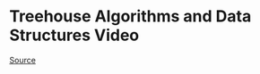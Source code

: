 # Treehouse Algorithms and Data Structures Video

[Source](https://www.youtube.com/watch?v=8hly31xKli0&t=2357s)